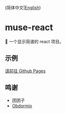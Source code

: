 (简体中文|[English](README.en_US.md))

# muse-react

🎼 一个显示简谱的 react 项目。

## 示例

[请前往 Github Pages](https://shizuku.github.io/muse-react/)

## 鸣谢

- 团团子
- [Obdormio](https://github.com/Obdormio)
